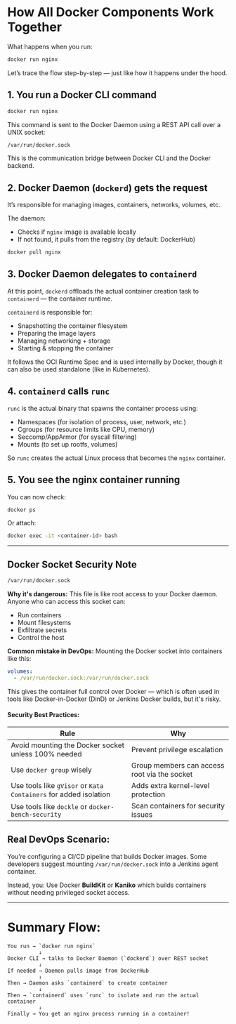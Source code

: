 # How All Docker Components Work Together
What happens when you run:
```bash
docker run nginx
```
Let’s trace the flow step-by-step — just like how it happens under the hood.

## 1. You run a Docker CLI command
```bash
docker run nginx
```
This command is sent to the Docker Daemon using a REST API call over a UNIX socket:
```bash
/var/run/docker.sock
```
This is the communication bridge between Docker CLI and the Docker backend.

## 2. Docker Daemon (`dockerd`) gets the request
It’s responsible for managing images, containers, networks, volumes, etc.

The daemon:
- Checks if `nginx` image is available locally
- If not found, it pulls from the registry (by default: DockerHub)
```bash
docker pull nginx
```

## 3. Docker Daemon delegates to `containerd`
At this point, `dockerd` offloads the actual container creation task to `containerd` — the container runtime.

`containerd` is responsible for:
- Snapshotting the container filesystem
- Preparing the image layers
- Managing networking + storage
- Starting & stopping the container

It follows the OCI Runtime Spec and is used internally by Docker, though it can also be used standalone (like in Kubernetes).

## 4. `containerd` calls `runc`
`runc` is the actual binary that spawns the container process using:
- Namespaces (for isolation of process, user, network, etc.)
- Cgroups (for resource limits like CPU, memory)
- Seccomp/AppArmor (for syscall filtering)
- Mounts (to set up rootfs, volumes)

So `runc` creates the actual Linux process that becomes the `nginx` container.

## 5. You see the nginx container running
You can now check:
```bash
docker ps
```
Or attach:
```bash
docker exec -it <container-id> bash
```

---

## Docker Socket Security Note
```bash
/var/run/docker.sock
```
**Why it's dangerous:** This file is like root access to your Docker daemon. Anyone who can access this socket can:
- Run containers
- Mount filesystems
- Exfiltrate secrets
- Control the host

**Common mistake in DevOps:** Mounting the Docker socket into containers like this:
```yaml
volumes:
  - /var/run/docker.sock:/var/run/docker.sock
```
This gives the container full control over Docker — which is often used in tools like Docker-in-Docker (DinD) or Jenkins Docker builds, but it's risky.

#### Security Best Practices:
| Rule                                                                | Why                                          |
| ------------------------------------------------------------------- | -------------------------------------------- |
| Avoid mounting the Docker socket unless 100% needed              | Prevent privilege escalation                 |
| Use `docker group` wisely                                        | Group members can access root via the socket |
| Use tools like `gVisor` or `Kata Containers` for added isolation | Adds extra kernel-level protection           |
| Use tools like `dockle` or `docker-bench-security`               | Scan containers for security issues          |

## Real DevOps Scenario:
You’re configuring a CI/CD pipeline that builds Docker images. Some developers suggest mounting `/var/run/docker.sock` into a Jenkins agent container.

Instead, you: Use Docker **BuildKit** or **Kaniko** which builds containers without needing privileged socket access.

---

# Summary Flow:
```pgsql
You run → `docker run nginx`
          ↓
Docker CLI → talks to Docker Daemon (`dockerd`) over REST socket
          ↓
If needed → Daemon pulls image from DockerHub
          ↓
Then → Daemon asks `containerd` to create container
          ↓
Then → `containerd` uses `runc` to isolate and run the actual container
          ↓
Finally → You get an nginx process running in a container!
```
